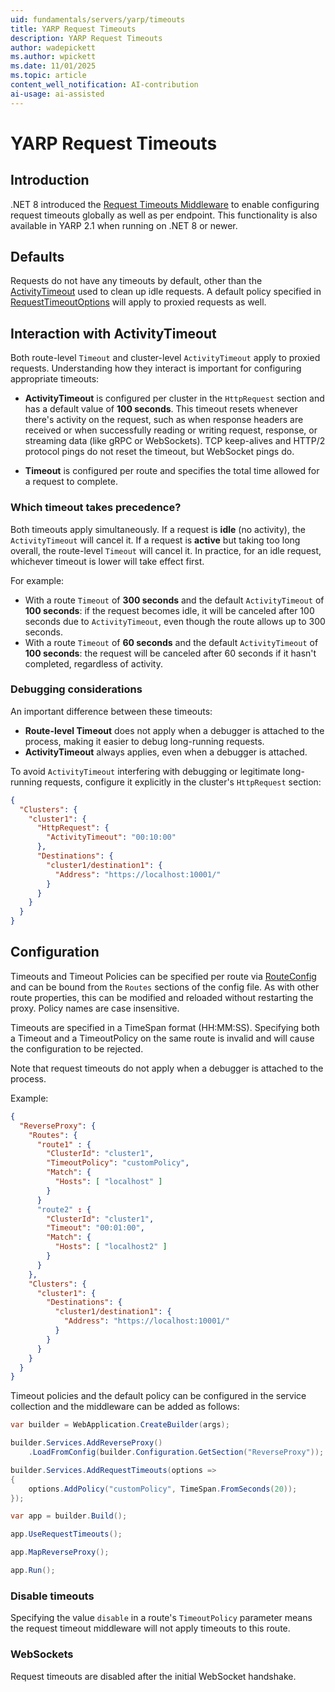 ```yaml
---
uid: fundamentals/servers/yarp/timeouts
title: YARP Request Timeouts
description: YARP Request Timeouts
author: wadepickett
ms.author: wpickett
ms.date: 11/01/2025
ms.topic: article
content_well_notification: AI-contribution
ai-usage: ai-assisted
---
```


# YARP Request Timeouts

## Introduction

.NET 8 introduced the [Request Timeouts Middleware](/aspnet/core/performance/timeouts) to enable configuring request timeouts globally as well as per endpoint. This functionality is also available in YARP 2.1 when running on .NET 8 or newer.

## Defaults
Requests do not have any timeouts by default, other than the [ActivityTimeout](xref:fundamentals/servers/yarp/http-client-config#HttpRequest) used to clean up idle requests. A default policy specified in [RequestTimeoutOptions](/dotnet/api/microsoft.aspnetcore.http.timeouts.requesttimeoutoptions) will apply to proxied requests as well.

## Interaction with ActivityTimeout

Both route-level `Timeout` and cluster-level `ActivityTimeout` apply to proxied requests. Understanding how they interact is important for configuring appropriate timeouts:

- **ActivityTimeout** is configured per cluster in the `HttpRequest` section and has a default value of **100 seconds**. This timeout resets whenever there's activity on the request, such as when response headers are received or when successfully reading or writing request, response, or streaming data (like gRPC or WebSockets). TCP keep-alives and HTTP/2 protocol pings do not reset the timeout, but WebSocket pings do.

- **Timeout** is configured per route and specifies the total time allowed for a request to complete.

### Which timeout takes precedence?

Both timeouts apply simultaneously. If a request is **idle** (no activity), the `ActivityTimeout` will cancel it. If a request is **active** but taking too long overall, the route-level `Timeout` will cancel it. In practice, for an idle request, whichever timeout is lower will take effect first.

For example:
- With a route `Timeout` of **300 seconds** and the default `ActivityTimeout` of **100 seconds**: if the request becomes idle, it will be canceled after 100 seconds due to `ActivityTimeout`, even though the route allows up to 300 seconds.
- With a route `Timeout` of **60 seconds** and the default `ActivityTimeout` of **100 seconds**: the request will be canceled after 60 seconds if it hasn't completed, regardless of activity.

### Debugging considerations

An important difference between these timeouts:
- **Route-level Timeout** does not apply when a debugger is attached to the process, making it easier to debug long-running requests.
- **ActivityTimeout** always applies, even when a debugger is attached.

To avoid `ActivityTimeout` interfering with debugging or legitimate long-running requests, configure it explicitly in the cluster's `HttpRequest` section:

```json
{
  "Clusters": {
    "cluster1": {
      "HttpRequest": {
        "ActivityTimeout": "00:10:00"
      },
      "Destinations": {
        "cluster1/destination1": {
          "Address": "https://localhost:10001/"
        }
      }
    }
  }
}
```

## Configuration
Timeouts and Timeout Policies can be specified per route via [RouteConfig](xref:Yarp.ReverseProxy.Configuration.RouteConfig) and can be bound from the `Routes` sections of the config file. As with other route properties, this can be modified and reloaded without restarting the proxy. Policy names are case insensitive.

Timeouts are specified in a TimeSpan format (HH:MM:SS). Specifying both a Timeout and a TimeoutPolicy on the same route is invalid and will cause the configuration to be rejected.

Note that request timeouts do not apply when a debugger is attached to the process.

Example:
```json
{
  "ReverseProxy": {
    "Routes": {
      "route1" : {
        "ClusterId": "cluster1",
        "TimeoutPolicy": "customPolicy",
        "Match": {
          "Hosts": [ "localhost" ]
        }
      }
      "route2" : {
        "ClusterId": "cluster1",
        "Timeout": "00:01:00",
        "Match": {
          "Hosts": [ "localhost2" ]
        }
      }
    },
    "Clusters": {
      "cluster1": {
        "Destinations": {
          "cluster1/destination1": {
            "Address": "https://localhost:10001/"
          }
        }
      }
    }
  }
}
```

Timeout policies and the default policy can be configured in the service collection and the middleware can be added as follows:
```csharp
var builder = WebApplication.CreateBuilder(args);

builder.Services.AddReverseProxy()
    .LoadFromConfig(builder.Configuration.GetSection("ReverseProxy"));

builder.Services.AddRequestTimeouts(options =>
{
    options.AddPolicy("customPolicy", TimeSpan.FromSeconds(20));
});

var app = builder.Build();

app.UseRequestTimeouts();

app.MapReverseProxy();

app.Run();
```

### Disable timeouts

Specifying the value `disable` in a route's `TimeoutPolicy` parameter means the request timeout middleware will not apply timeouts to this route.

### WebSockets

Request timeouts are disabled after the initial WebSocket handshake.
